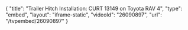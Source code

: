 {
    "title": "Trailer Hitch Installation: CURT 13149 on Toyota RAV 4",
    "type": "embed",
    "layout": "iframe-static",
    "videoId": "26090897",
    "url": "\/tvpembed\/26090897"
}
